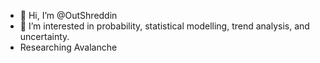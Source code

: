- 👋 Hi, I’m @OutShreddin
- 👀 I’m interested in probability, statistical modelling, trend analysis, and uncertainty. 
- Researching Avalanche
<!---
Grant7777/Grant7777 is a ✨ special ✨ repository because its `README.md` (this file) appears on your GitHub profile.
You can click the Preview link to take a look at your changes.
--->
